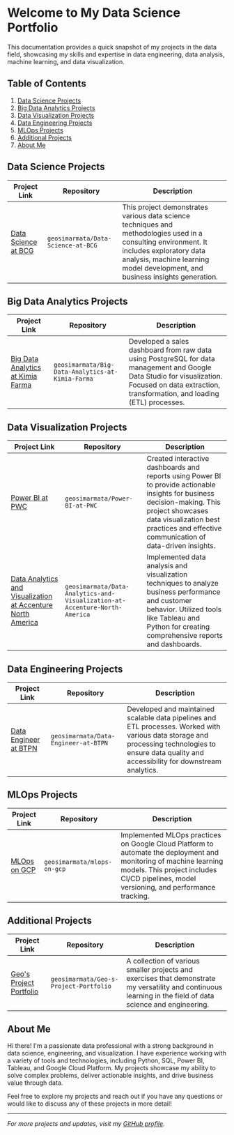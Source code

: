 # Welcome to My Data Science Portfolio

This documentation provides a quick snapshot of my projects in the data field, showcasing my skills and expertise in data engineering, data analysis, machine learning, and data visualization.

## Table of Contents
1. [Data Science Projects](#data-science-projects)
2. [Big Data Analytics Projects](#big-data-analytics-projects)
3. [Data Visualization Projects](#data-visualization-projects)
4. [Data Engineering Projects](#data-engineering-projects)
5. [MLOps Projects](#mlops-projects)
6. [Additional Projects](#additional-projects)
7. [About Me](#about-me)

## Data Science Projects

| Project Link | Repository | Description |
|--------------|------------|-------------|
| [Data Science at BCG](https://github.com/geosimarmata/Data-Science-at-BCG) | `geosimarmata/Data-Science-at-BCG` | This project demonstrates various data science techniques and methodologies used in a consulting environment. It includes exploratory data analysis, machine learning model development, and business insights generation. |

## Big Data Analytics Projects

| Project Link | Repository | Description |
|--------------|------------|-------------|
| [Big Data Analytics at Kimia Farma](https://github.com/geosimarmata/Big-Data-Analytics-at-Kimia-Farma) | `geosimarmata/Big-Data-Analytics-at-Kimia-Farma` | Developed a sales dashboard from raw data using PostgreSQL for data management and Google Data Studio for visualization. Focused on data extraction, transformation, and loading (ETL) processes. |

## Data Visualization Projects

| Project Link | Repository | Description |
|--------------|------------|-------------|
| [Power BI at PWC](https://github.com/geosimarmata/Power-BI-at-PWC) | `geosimarmata/Power-BI-at-PWC` | Created interactive dashboards and reports using Power BI to provide actionable insights for business decision-making. This project showcases data visualization best practices and effective communication of data-driven insights. |
| [Data Analytics and Visualization at Accenture North America](https://github.com/geosimarmata/Data-Analytics-and-Visualization-at-Accenture-North-America) | `geosimarmata/Data-Analytics-and-Visualization-at-Accenture-North-America` | Implemented data analysis and visualization techniques to analyze business performance and customer behavior. Utilized tools like Tableau and Python for creating comprehensive reports and dashboards. |

## Data Engineering Projects

| Project Link | Repository | Description |
|--------------|------------|-------------|
| [Data Engineer at BTPN](https://github.com/geosimarmata/Data-Engineer-at-BTPN) | `geosimarmata/Data-Engineer-at-BTPN` | Developed and maintained scalable data pipelines and ETL processes. Worked with various data storage and processing technologies to ensure data quality and accessibility for downstream analytics. |

## MLOps Projects

| Project Link | Repository | Description |
|--------------|------------|-------------|
| [MLOps on GCP](https://github.com/geosimarmata/mlops-on-gcp) | `geosimarmata/mlops-on-gcp` | Implemented MLOps practices on Google Cloud Platform to automate the deployment and monitoring of machine learning models. This project includes CI/CD pipelines, model versioning, and performance tracking. |

## Additional Projects

| Project Link | Repository | Description |
|--------------|------------|-------------|
| [Geo's Project Portfolio](https://github.com/geosimarmata/Geo-s-Project-Portfolio) | `geosimarmata/Geo-s-Project-Portfolio` | A collection of various smaller projects and exercises that demonstrate my versatility and continuous learning in the field of data science and engineering. |

## About Me

Hi there! I'm a passionate data professional with a strong background in data science, engineering, and visualization. I have experience working with a variety of tools and technologies, including Python, SQL, Power BI, Tableau, and Google Cloud Platform. My projects showcase my ability to solve complex problems, deliver actionable insights, and drive business value through data.

Feel free to explore my projects and reach out if you have any questions or would like to discuss any of these projects in more detail!

---

*For more projects and updates, visit my [GitHub profile](https://github.com/geosimarmata).*
